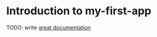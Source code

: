 # Introduction to my-first-app

TODO: write [great documentation](http://jacobian.org/writing/what-to-write/)
